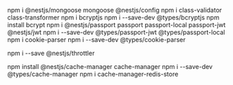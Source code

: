 <!-- AUTH -->
npm i @nestjs/mongoose mongoose @nestjs/config
npm i class-validator class-transformer
npm i bcryptjs
npm i --save-dev @types/bcryptjs
npm install bcrypt
npm i @nestjs/passport passport passport-local passport-jwt @nestjs/jwt
npm i --save-dev @types/passport-jwt @types/passport-local
npm i cookie-parser
npm i --save-dev @types/cookie-parser

<!-- THROTTLER -->
npm i --save @nestjs/throttler


<!-- CACHE MODULE -->
npm install @nestjs/cache-manager cache-manager
npm i --save-dev @types/cache-manager
npm i cache-manager-redis-store